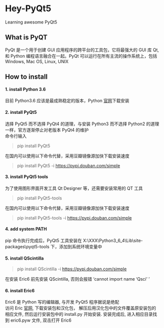 # Hey-PyQt5
Learning awesome PyQt5

## What is PyQT
PyQt 是一个用于创建 GUI 应用程序的跨平台的工具包，它将最强大的 GUI 库 Qt, 和 Python 编程语言融合在一起。PyQt 可以运行在所有主流的操作系统上，包括 Windows, Mac OS, Linux, UNIX

## How to install

#### 1. install Python 3.6  
目前 Python3.6 应该是最成熟稳定的版本，Python [官网](https://www.python.org/downloads/)下载安装  
#### 2. install PyQt5
选择 PyQt5 而不选择 PyQt4 的道理，与安装 Python3 而不选择 Python2 的道理一样，官方逐渐停止对老版本 PyQt4 的维护  
命令行输入
> pip install PyQt5

在国内可以使用以下命令代替，采用豆瓣镜像源加快下载安装速度  

> pip install PyQt5 -i https://pypi.douban.com/simple  
#### 3. install PyQt5 tools
为了使用图形界面开发工具 Qt Designer 等，还需要安装常用的 QT 工具
> pip install PyQt5-tools  

在国内可以使用以下命令代替，采用豆瓣镜像源加快下载安装速度  

> pip install PyQt5-tools -i https://pypi.douban.com/simple  
#### 4. add system PATH
pip 命令执行完成后，PyQt5 工具安装在 X:\XXX\Python3_6_4\Lib\site-packages\pyqt5-tools 下，添加到系统环境变量中  

#### 5. install QScintilla
> pip install QScintilla -i https://pypi.douban.com/simple  

在安装 Eric6 前先安装 QScintilla, 否则会报错 ‘cannot import name ‘Qsci’ ’  

#### 6. install Eric6
Eric6 是 Python 写的编辑器, 与开发 PyQt5 程序据说是绝配  
访问 Eric [官网](https://sourceforge.net/projects/eric-ide/files/eric6/stable/), 下载安装包和汉化包， 解压后用汉化包中的文件覆盖原安装包的相应文件, 然后运行安装包中的 install.py 开始安装. 安装完成后, 进入相应目录找到 eric6.pyw 文件, 双击打开 Eric6  
